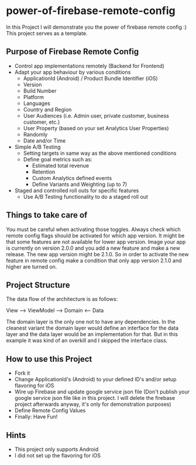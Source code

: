 # power-of-firebase-remote-config
 In this Project I will demonstrate you the power of firebase remote config :) This project serves as a template.

## Purpose of Firebase Remote Config

- Control app implementations remotely (Backend for Frontend)
- Adapt your app behaviour by various conditions
    - ApplicationId (Android) / Product Bundle Identifier (iOS)
    - Version
    - Build Number
    - Platform
    - Languages
    - Country and Region
    - User Audiences (i.e. Admin user, private customer, business customer, etc.)
    - User Property (based on your set Analytics User Properties)
    - Randomly
    - Date and/or Time
- Simple A/B Testing
    - Setting targets in same way as the above mentioned conditions
    - Define goal metrics such as:
        - Estimated total revenue
        - Retention
        - Custom Analytics defined events
        - Define Variants and Weighting (up to 7)
- Staged and controlled roll outs for specific features
    - Use A/B Testing functionality to do a staged roll out


## Things to take care of

You must be careful when activating those toggles. Always check which remote config flags should be activated for which app version. It might be that some features are not available for lower app version. Image your app is currently on version 2.0.0 and you add a new feature and make a new release. The new app version might be 2.1.0. So in order to activate the new feature in remote config make a condition that only app version 2.1.0 and higher are turned on.  


## Project Structure

The data flow of the architecture is as follows:
 
View --> ViewModel --> Domain <-- Data 

The domain layer is the only one not to have any dependencies. In the cleanest variant the domain layer would define an interface for the data layer and the data layer would be an implementation for that. But in this example it was kind of an overkill and I skipped the interface class.

## How to use this Project

- Fork it
- Change ApplicationId's (Android) to your defined ID's and/or setup flavoring for iOS
- Wire up Firebase and update google service json file (Don't publish your google service json file like in this project. I will delete the firebase project afterwards anyway, it's only for demonstration purposes)
- Define Remote Config Values
- Finally: Have Fun!


## Hints

- This project only supports Android
- I did not set up the flavoring for iOS
 


  
